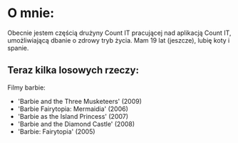 # O mnie:

Obecnie jestem częścią drużyny Count IT pracującej nad aplikacją Count IT, umożliwiającą dbanie o zdrowy tryb życia. Mam 19 lat (jeszcze), lubię koty i spanie.

## Teraz kilka losowych rzeczy:

Filmy barbie:

+ 'Barbie and the Three Musketeers' (2009)
+ 'Barbie Fairytopia: Mermaidia' (2006)
+ 'Barbie as the Island Princess' (2007)
+ 'Barbie and the Diamond Castle' (2008)
+ 'Barbie: Fairytopia' (2005)




